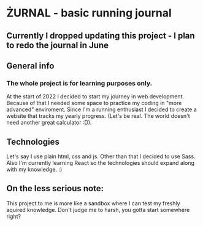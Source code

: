 # ŻURNAL - basic running journal

## Currently I dropped updating this project - I plan to redo the journal in June

## General info
### The whole project is for learning purposes only. 
At the start of 2022 I decided to start my journey in web development. Because of that I needed some space to practice my coding in "more advanced" enviroment.
Since I'm a running enthusiast I decided to create a website that tracks my yearly progress. (Let's be real. The world doesn't need another great calculator :D).

## Technologies 
Let's say I use plain html, css and js.
Other than that I decided to use Sass. Also I'm currently learning React so the technologies should expand along with my knowledge. :)

## On the less serious note:
This project to me is more like a sandbox where I can test my freshly aquired knowledge. Don't judge me to harsh, you gotta start somewhere right?

